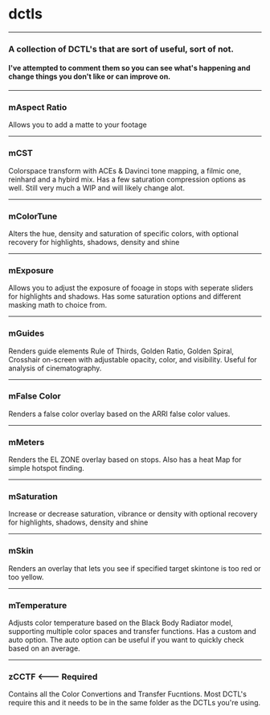 # dctls
---

### A collection of DCTL's that are sort of useful, sort of not.

#### I've attempted to comment them so you can see what's happening and change things you don't like or can improve on.

---
### mAspect Ratio
Allows you to add a matte to your footage

---

### mCST
Colorspace transform with ACEs & Davinci tone mapping, a filmic one, reinhard and a hybird mix. Has a few saturation compression options as well. Still very much a WIP and will likely change alot.

---

### mColorTune
Alters the hue, density and saturation of specific colors, with optional recovery for highlights, shadows, density and shine

---

### mExposure
Allows you to adjust the exposure of fooage in stops with seperate sliders for highlights and shadows. Has some saturation options and different masking math to choice from. 

---

### mGuides
Renders guide elements Rule of Thirds, Golden Ratio, Golden Spiral, Crosshair on-screen with adjustable opacity, color, and visibility. Useful for analysis of cinematography. 

--- 

### mFalse Color 
Renders a false color overlay based on the ARRI false color values. 

---

### mMeters
Renders the EL ZONE overlay based on stops. Also has a heat Map for simple hotspot finding. 

---

### mSaturation
Increase or decrease saturation, vibrance or density with optional recovery for highlights, shadows, density and shine

---

### mSkin
Renders an overlay that lets you see if specified target skintone is too red or too yellow. 

---

### mTemperature
Adjusts color temperature based on the Black Body Radiator model, supporting multiple color spaces and transfer functions. Has a custom and auto option. The auto option can be useful if you want to quickly check based on an average.

---

### zCCTF <--- Required
Contains all the Color Convertions and Transfer Fucntions. Most DCTL's require this and it needs to be in the same folder as the DCTLs you're using. 

